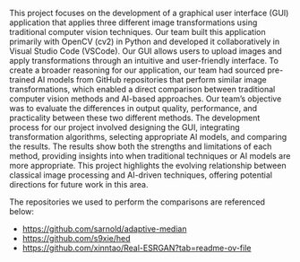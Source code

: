 ﻿This project focuses on the development of a graphical user interface (GUI) application that applies three different image transformations using traditional computer vision techniques. Our team built this application primarily with OpenCV (cv2) in Python and developed it collaboratively in Visual Studio Code (VSCode). Our GUI allows users to upload images and apply transformations through an intuitive and user-friendly interface. To create a broader reasoning for our application, our team had sourced pre-trained AI models from GitHub repositories that perform similar image transformations, which enabled a direct comparison between traditional computer vision methods and AI-based approaches. Our team’s objective was to evaluate the differences in output quality, performance, and practicality between these two different methods. The development process for our project involved designing the GUI, integrating transformation algorithms, selecting appropriate AI models, and comparing the results. The results show both the strengths and limitations of each method, providing insights into when traditional techniques or AI models are more appropriate. This project highlights the evolving relationship between classical image processing and AI-driven techniques, offering potential directions for future work in this area.

The repositories we used to perform the comparisons are referenced below:
- https://github.com/sarnold/adaptive-median
- https://github.com/s9xie/hed
- https://github.com/xinntao/Real-ESRGAN?tab=readme-ov-file

